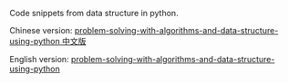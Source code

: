 Code snippets from data structure in python.

Chinese version: [problem-solving-with-algorithms-and-data-structure-using-python 中文版](https://facert.gitbooks.io/python-data-structure-cn/)

English version: [problem-solving-with-algorithms-and-data-structure-using-python](http://interactivepython.org/runestone/static/pythonds/index.html)

